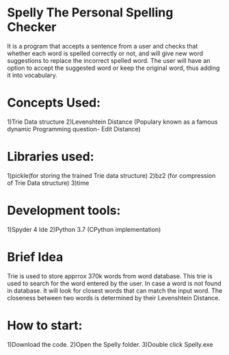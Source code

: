 # Spelly The Personal Spelling Checker
It is a program that accepts a sentence from a user and checks that whether each word is spelled correctly or not, and will give new word suggestions to replace the incorrect spelled word. The user will have an option to accept the suggested word or keep the original word, thus adding it into vocabulary.

# Concepts Used:
1)Trie Data structure
2)Levenshtein Distance (Populary known as a famous dynamic Programming question- Edit Distance)

# Libraries used:
1)pickle(for storing the trained Trie data structure)
2)bz2 (for compression of Trie Data structure)
3)time

# Development tools:
1)Spyder 4 Ide
2)Python 3.7 (CPython implementation)

# Brief Idea
Trie is used to store apprrox 370k words from word database. This trie is used to search for the word entered by the user.
In case a word is not found in database. It will look for closest words that can match the input word.
The closeness between two words is determined by their Levenshtein Distance.

# How to start:
1)Download the code.
2)Open the Spelly folder.
3)Double click Spelly.exe

